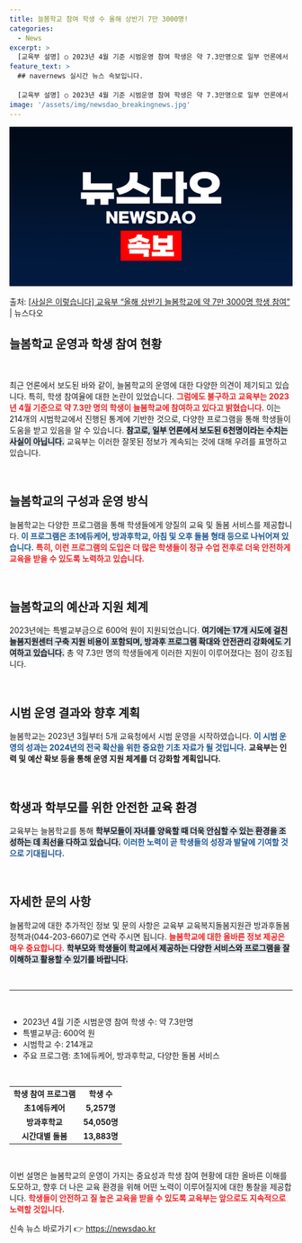 ```yaml
---
title: 늘봄학교 참여 학생 수 올해 상반기 7만 3000명!
categories:
  - News
excerpt: >
  [교육부 설명] ○ 2023년 4월 기준 시범운영 참여 학생은 약 7.3만명으로 일부 언론에서 보도된 6천명…
feature_text: >
  ## navernews 실시간 뉴스 속보입니다.

  [교육부 설명] ○ 2023년 4월 기준 시범운영 참여 학생은 약 7.3만명으로 일부 언론에서 보도된 6천명…
image: '/assets/img/newsdao_breakingnews.jpg'
---
```


![뉴스다오 속보](/assets/img/newsdao_breakingnews.jpg)

<p>출처: <a href="https://newsdao.kr/2643" rel="dofollow">[사실은 이렇습니다] 교육부 “올해 상반기 늘봄학교에 약 7만 3000명 학생 참여”</a> | 뉴스다오</p>

<h2 data-ke-size="size26">늘봄학교 운영과 학생 참여 현황</h2>

<p data-ke-size="size16">&nbsp;</p>

<p data-ke-size="size16">최근 언론에서 보도된 바와 같이, 늘봄학교의 운영에 대한 다양한 의견이 제기되고 있습니다. 특히, 학생 참여율에 대한 논란이 있었습니다. <b><span style="color: #ee2323;">그럼에도 불구하고 교육부는 2023년 4월 기준으로 약 7.3만 명의 학생이 늘봄학교에 참여하고 있다고 밝혔습니다.</span></b> 이는 214개의 시범학교에서 진행된 통계에 기반한 것으로, 다양한 프로그램을 통해 학생들이 도움을 받고 있음을 알 수 있습니다. <b><span style="background-color: #21538527;">참고로, 일부 언론에서 보도된 6천명이라는 수치는 사실이 아닙니다.</span></b> 교육부는 이러한 잘못된 정보가 계속되는 것에 대해 우려를 표명하고 있습니다.</p>

<p data-ke-size="size16">&nbsp;</p>

<h2 data-ke-size="size26">늘봄학교의 구성과 운영 방식</h2>

<p data-ke-size="size16">늘봄학교는 다양한 프로그램을 통해 학생들에게 양질의 교육 및 돌봄 서비스를 제공합니다. <b><span style="color: #1a5490;">이 프로그램은 초1에듀케어, 방과후학교, 아침 및 오후 돌봄 형태 등으로 나뉘어져 있습니다.</span></b> <b><span style="color: #ee2323;">특히, 이런 프로그램의 도입은 더 많은 학생들이 정규 수업 전후로 더욱 안전하게 교육을 받을 수 있도록 노력하고 있습니다.</span></b></p>

<p data-ke-size="size16">&nbsp;</p>

<h2 data-ke-size="size26">늘봄학교의 예산과 지원 체계</h2>

<p data-ke-size="size16">2023년에는 특별교부금으로 600억 원이 지원되었습니다. <b><span style="background-color: #21538527;">여기에는 17개 시도에 걸친 늘봄지원센터 구축 지원 비용이 포함되며, 방과후 프로그램 확대와 안전관리 강화에도 기여하고 있습니다.</span></b> 총 약 7.3만 명의 학생들에게 이러한 지원이 이루어졌다는 점이 강조됩니다.</p>

<p data-ke-size="size16">&nbsp;</p>

<h2 data-ke-size="size26">시범 운영 결과와 향후 계획</h2>

<p data-ke-size="size16">늘봄학교는 2023년 3월부터 5개 교육청에서 시범 운영을 시작하였습니다. <b><span style="color: #1a5490;">이 시범 운영의 성과는 2024년의 전국 확산을 위한 중요한 기초 자료가 될 것입니다.</span></b> <b><span style="ee2323;">교육부는 인력 및 예산 확보 등을 통해 운영 지원 체계를 더 강화할 계획입니다.</span></b> </p>

<p data-ke-size="size16">&nbsp;</p>

<h2 data-ke-size="size26">학생과 학부모를 위한 안전한 교육 환경</h2>

<p data-ke-size="size16">교육부는 늘봄학교를 통해 <b><span style="background-color: #21538527;">학부모들이 자녀를 양육할 때 더욱 안심할 수 있는 환경을 조성하는 데 최선을 다하고 있습니다.</span></b> <b><span style="color: #1a5490;">이러한 노력이 곧 학생들의 성장과 발달에 기여할 것으로 기대됩니다.</span></b></p>

<p data-ke-size="size16">&nbsp;</p>

<h2 data-ke-size="size26">자세한 문의 사항</h2>

<p data-ke-size="size16">늘봄학교에 대한 추가적인 정보 및 문의 사항은 교육부 교육복지돌봄지원관 방과후돌봄정책과(044-203-6607)로 연락 주시면 됩니다. <b><span style="color: #ee2323;">늘봄학교에 대한 올바른 정보 제공은 매우 중요합니다.</span></b> <b><span style="background-color: #21538527;">학부모와 학생들이 학교에서 제공하는 다양한 서비스와 프로그램을 잘 이해하고 활용할 수 있기를 바랍니다.</span></b></p>

<p data-ke-size="size16">&nbsp;</p>

<hr>

<p data-ke-size="size16">&nbsp;</p>

<ul>
    <li>2023년 4월 기준 시범운영 참여 학생 수: 약 7.3만명</li>
    <li>특별교부금: 600억 원</li>
    <li>시범학교 수: 214개교</li>
    <li>주요 프로그램: 초1에듀케어, 방과후학교, 다양한 돌봄 서비스</li>
</ul>

<p data-ke-size="size16">&nbsp;</p>

<table>
    <tr>
        <td style="text-align: center; height: 17px;"><b>학생 참여 프로그램</b></td>
        <td style="text-align: center; height: 17px;"><b>학생 수</b></td>
    </tr>
    <tr>
        <td style="text-align: center; height: 17px;"><b>초1에듀케어</b></td>
        <td style="text-align: center; height: 17px;"><b>5,257명</b></td>
    </tr>
    <tr>
        <td style="text-align: center; height: 17px;"><b>방과후학교</b></td>
        <td style="text-align: center; height: 17px;"><b>54,050명</b></td>
    </tr>
    <tr>
        <td style="text-align: center; height: 17px;"><b>시간대별 돌봄</b></td>
        <td style="text-align: center; height: 17px;"><b>13,883명</b></td>
    </tr>
</table>

<p data-ke-size="size16">&nbsp;</p>

<p data-ke-size="size16">이번 설명은 늘봄학교의 운영이 가지는 중요성과 학생 참여 현황에 대한 올바른 이해를 도모하고, 향후 더 나은 교육 환경을 위해 어떤 노력이 이루어질지에 대한 통찰을 제공합니다. <b><span style="color: #ee2323;">학생들이 안전하고 질 높은 교육을 받을 수 있도록 교육부는 앞으로도 지속적으로 노력할 것입니다.</span></b></p> 

신속 뉴스 바로가기 👉 <a href="https://newsdao.kr" rel="dofollow">https://newsdao.kr</a>


